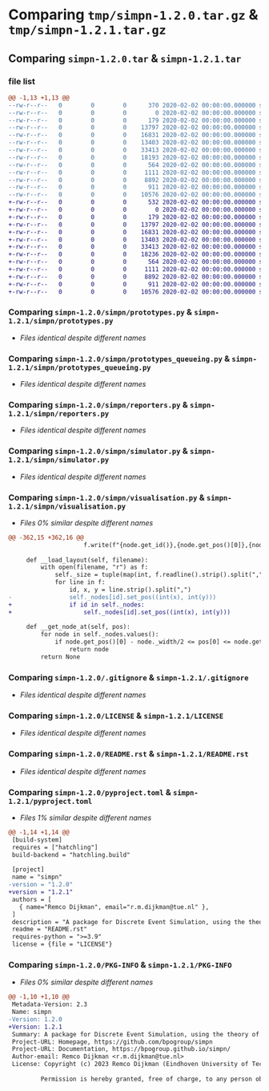 # Comparing `tmp/simpn-1.2.0.tar.gz` & `tmp/simpn-1.2.1.tar.gz`

## Comparing `simpn-1.2.0.tar` & `simpn-1.2.1.tar`

### file list

```diff
@@ -1,13 +1,13 @@
--rw-r--r--   0        0        0      370 2020-02-02 00:00:00.000000 simpn-1.2.0/CHANGELOG.rst
--rw-r--r--   0        0        0        0 2020-02-02 00:00:00.000000 simpn-1.2.0/simpn/__init__.py
--rw-r--r--   0        0        0      179 2020-02-02 00:00:00.000000 simpn-1.2.0/simpn/immutabletypes.py
--rw-r--r--   0        0        0    13797 2020-02-02 00:00:00.000000 simpn-1.2.0/simpn/prototypes.py
--rw-r--r--   0        0        0    16831 2020-02-02 00:00:00.000000 simpn-1.2.0/simpn/prototypes_queueing.py
--rw-r--r--   0        0        0    13403 2020-02-02 00:00:00.000000 simpn-1.2.0/simpn/reporters.py
--rw-r--r--   0        0        0    33413 2020-02-02 00:00:00.000000 simpn-1.2.0/simpn/simulator.py
--rw-r--r--   0        0        0    18193 2020-02-02 00:00:00.000000 simpn-1.2.0/simpn/visualisation.py
--rw-r--r--   0        0        0      564 2020-02-02 00:00:00.000000 simpn-1.2.0/.gitignore
--rw-r--r--   0        0        0     1111 2020-02-02 00:00:00.000000 simpn-1.2.0/LICENSE
--rw-r--r--   0        0        0     8892 2020-02-02 00:00:00.000000 simpn-1.2.0/README.rst
--rw-r--r--   0        0        0      911 2020-02-02 00:00:00.000000 simpn-1.2.0/pyproject.toml
--rw-r--r--   0        0        0    10576 2020-02-02 00:00:00.000000 simpn-1.2.0/PKG-INFO
+-rw-r--r--   0        0        0      532 2020-02-02 00:00:00.000000 simpn-1.2.1/CHANGELOG.rst
+-rw-r--r--   0        0        0        0 2020-02-02 00:00:00.000000 simpn-1.2.1/simpn/__init__.py
+-rw-r--r--   0        0        0      179 2020-02-02 00:00:00.000000 simpn-1.2.1/simpn/immutabletypes.py
+-rw-r--r--   0        0        0    13797 2020-02-02 00:00:00.000000 simpn-1.2.1/simpn/prototypes.py
+-rw-r--r--   0        0        0    16831 2020-02-02 00:00:00.000000 simpn-1.2.1/simpn/prototypes_queueing.py
+-rw-r--r--   0        0        0    13403 2020-02-02 00:00:00.000000 simpn-1.2.1/simpn/reporters.py
+-rw-r--r--   0        0        0    33413 2020-02-02 00:00:00.000000 simpn-1.2.1/simpn/simulator.py
+-rw-r--r--   0        0        0    18236 2020-02-02 00:00:00.000000 simpn-1.2.1/simpn/visualisation.py
+-rw-r--r--   0        0        0      564 2020-02-02 00:00:00.000000 simpn-1.2.1/.gitignore
+-rw-r--r--   0        0        0     1111 2020-02-02 00:00:00.000000 simpn-1.2.1/LICENSE
+-rw-r--r--   0        0        0     8892 2020-02-02 00:00:00.000000 simpn-1.2.1/README.rst
+-rw-r--r--   0        0        0      911 2020-02-02 00:00:00.000000 simpn-1.2.1/pyproject.toml
+-rw-r--r--   0        0        0    10576 2020-02-02 00:00:00.000000 simpn-1.2.1/PKG-INFO
```

### Comparing `simpn-1.2.0/simpn/prototypes.py` & `simpn-1.2.1/simpn/prototypes.py`

 * *Files identical despite different names*

### Comparing `simpn-1.2.0/simpn/prototypes_queueing.py` & `simpn-1.2.1/simpn/prototypes_queueing.py`

 * *Files identical despite different names*

### Comparing `simpn-1.2.0/simpn/reporters.py` & `simpn-1.2.1/simpn/reporters.py`

 * *Files identical despite different names*

### Comparing `simpn-1.2.0/simpn/simulator.py` & `simpn-1.2.1/simpn/simulator.py`

 * *Files identical despite different names*

### Comparing `simpn-1.2.0/simpn/visualisation.py` & `simpn-1.2.1/simpn/visualisation.py`

 * *Files 0% similar despite different names*

```diff
@@ -362,15 +362,16 @@
                     f.write(f"{node.get_id()},{node.get_pos()[0]},{node.get_pos()[1]}\n")
     
     def __load_layout(self, filename):
         with open(filename, "r") as f:
             self._size = tuple(map(int, f.readline().strip().split(",")))
             for line in f:
                 id, x, y = line.strip().split(",")
-                self._nodes[id].set_pos((int(x), int(y)))
+                if id in self._nodes:
+                    self._nodes[id].set_pos((int(x), int(y)))
 
     def __get_node_at(self, pos):
         for node in self._nodes.values():
             if node.get_pos()[0] - node._width/2 <= pos[0] <= node.get_pos()[0] + node._width/2 and node.get_pos()[1] - node._height/2 <= pos[1] <= node.get_pos()[1] + node._height/2:
                 return node
         return None
```

### Comparing `simpn-1.2.0/.gitignore` & `simpn-1.2.1/.gitignore`

 * *Files identical despite different names*

### Comparing `simpn-1.2.0/LICENSE` & `simpn-1.2.1/LICENSE`

 * *Files identical despite different names*

### Comparing `simpn-1.2.0/README.rst` & `simpn-1.2.1/README.rst`

 * *Files identical despite different names*

### Comparing `simpn-1.2.0/pyproject.toml` & `simpn-1.2.1/pyproject.toml`

 * *Files 1% similar despite different names*

```diff
@@ -1,14 +1,14 @@
 [build-system]
 requires = ["hatchling"]
 build-backend = "hatchling.build"
 
 [project]
 name = "simpn"
-version = "1.2.0"
+version = "1.2.1"
 authors = [
   { name="Remco Dijkman", email="r.m.dijkman@tue.nl" },
 ]
 description = "A package for Discrete Event Simulation, using the theory of Petri Nets."
 readme = "README.rst"
 requires-python = ">=3.9"
 license = {file = "LICENSE"}
```

### Comparing `simpn-1.2.0/PKG-INFO` & `simpn-1.2.1/PKG-INFO`

 * *Files 0% similar despite different names*

```diff
@@ -1,10 +1,10 @@
 Metadata-Version: 2.3
 Name: simpn
-Version: 1.2.0
+Version: 1.2.1
 Summary: A package for Discrete Event Simulation, using the theory of Petri Nets.
 Project-URL: Homepage, https://github.com/bpogroup/simpn
 Project-URL: Documentation, https://bpogroup.github.io/simpn/
 Author-email: Remco Dijkman <r.m.dijkman@tue.nl>
 License: Copyright (c) 2023 Remco Dijkman (Eindhoven University of Technology)
         
         Permission is hereby granted, free of charge, to any person obtaining a copy
```


